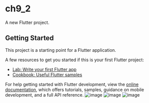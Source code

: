 # ch9_2

A new Flutter project.

## Getting Started

This project is a starting point for a Flutter application.

A few resources to get you started if this is your first Flutter project:

- [Lab: Write your first Flutter app](https://docs.flutter.dev/get-started/codelab)
- [Cookbook: Useful Flutter samples](https://docs.flutter.dev/cookbook)

For help getting started with Flutter development, view the
[online documentation](https://docs.flutter.dev/), which offers tutorials,
samples, guidance on mobile development, and a full API reference.
![image](https://user-images.githubusercontent.com/114163927/231684539-52d65a8c-8015-4151-86e8-8146f63eaa99.png)
![image](https://user-images.githubusercontent.com/114163927/231684627-9478bf67-a99f-44b9-aed3-cfd816000464.png)
![image](https://user-images.githubusercontent.com/114163927/231684769-0f3def32-cc91-4c08-807e-35c1707f7b5f.png)

